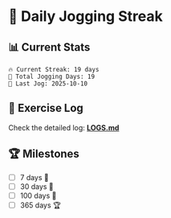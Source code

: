# 🏃 Daily Jogging Streak

## 📊 Current Stats

```
🔥 Current Streak: 19 days
🏃 Total Jogging Days: 19
📅 Last Jog: 2025-10-10
```

## 📝 Exercise Log

Check the detailed log: **[LOGS.md](logs/LOGS.md)**

## 🏆 Milestones

- [ ] 7 days 🌱
- [ ] 30 days 🌿
- [ ] 100 days 🌳
- [ ] 365 days 🏆